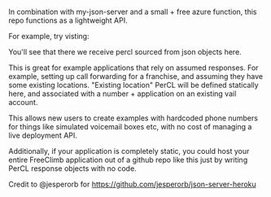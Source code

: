 In combination with my-json-server and a small + free azure function, this repo functions as a lightweight API.

For example, try visting:

You'll see that there we receive percl sourced from json objects here.

This is great for example applications that rely on assumed responses. For example, setting up call
forwarding for a franchise, and assuming they have some existing locations. "Existing location" PerCL will be defined
statically here, and associated with a number + application on an existing vail account.

This allows new users to create examples with hardcoded phone numbers for things like simulated voicemail boxes etc,
with no cost of managing a live deployment API.

Additionally, if your application is completely static, you could host your entire FreeClimb application out of a
github repo like this just by writing PerCL response objects with no code.

Credit to @jesperorb for https://github.com/jesperorb/json-server-heroku

